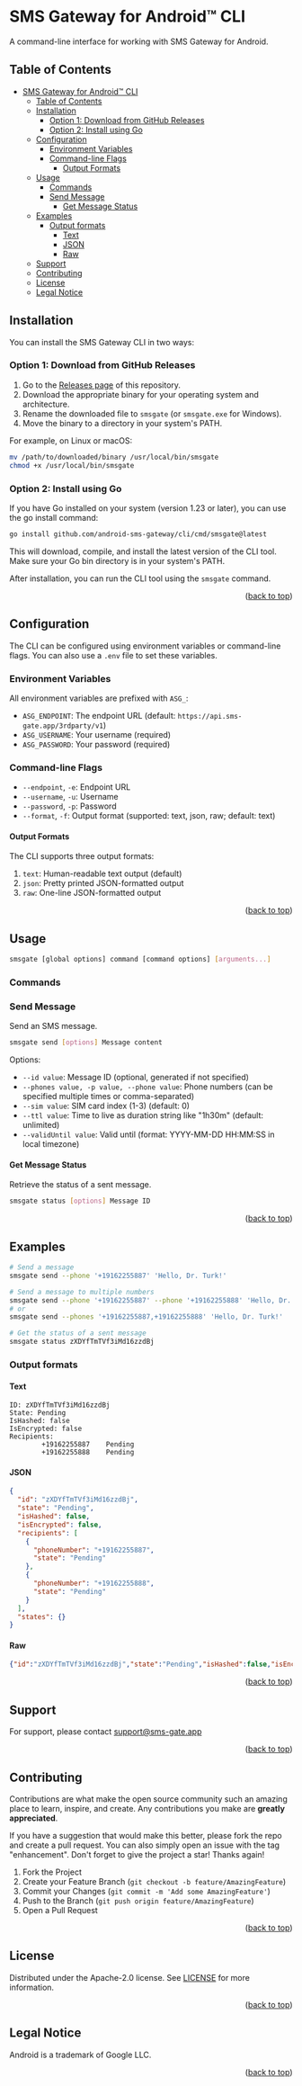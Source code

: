 <a name="readme-top"></a>

# SMS Gateway for Android™ CLI

A command-line interface for working with SMS Gateway for Android.

## Table of Contents

- [SMS Gateway for Android™ CLI](#sms-gateway-for-android-cli)
  - [Table of Contents](#table-of-contents)
  - [Installation](#installation)
    - [Option 1: Download from GitHub Releases](#option-1-download-from-github-releases)
    - [Option 2: Install using Go](#option-2-install-using-go)
  - [Configuration](#configuration)
    - [Environment Variables](#environment-variables)
    - [Command-line Flags](#command-line-flags)
      - [Output Formats](#output-formats)
  - [Usage](#usage)
    - [Commands](#commands)
    - [Send Message](#send-message)
      - [Get Message Status](#get-message-status)
  - [Examples](#examples)
    - [Output formats](#output-formats-1)
      - [Text](#text)
      - [JSON](#json)
      - [Raw](#raw)
  - [Support](#support)
  - [Contributing](#contributing)
  - [License](#license)
  - [Legal Notice](#legal-notice)

## Installation

You can install the SMS Gateway CLI in two ways:

### Option 1: Download from GitHub Releases

1. Go to the [Releases page](https://github.com/android-sms-gateway/cli/releases) of this repository.
2. Download the appropriate binary for your operating system and architecture.
3. Rename the downloaded file to `smsgate` (or `smsgate.exe` for Windows).
4. Move the binary to a directory in your system's PATH.

For example, on Linux or macOS:

```bash
mv /path/to/downloaded/binary /usr/local/bin/smsgate
chmod +x /usr/local/bin/smsgate
```

### Option 2: Install using Go

If you have Go installed on your system (version 1.23 or later), you can use the go install command:

```bash
go install github.com/android-sms-gateway/cli/cmd/smsgate@latest
```

This will download, compile, and install the latest version of the CLI tool. Make sure your Go bin directory is in your system's PATH.

After installation, you can run the CLI tool using the `smsgate` command.

<p align="right">(<a href="#readme-top">back to top</a>)</p>

## Configuration

The CLI can be configured using environment variables or command-line flags. You can also use a `.env` file to set these variables.

### Environment Variables

All environment variables are prefixed with `ASG_`:

- `ASG_ENDPOINT`: The endpoint URL (default: `https://api.sms-gate.app/3rdparty/v1`)
- `ASG_USERNAME`: Your username (required)
- `ASG_PASSWORD`: Your password (required)

### Command-line Flags

- `--endpoint`, `-e`: Endpoint URL
- `--username`, `-u`: Username
- `--password`, `-p`: Password
- `--format`, `-f`: Output format (supported: text, json, raw; default: text)

#### Output Formats

The CLI supports three output formats:

1. `text`: Human-readable text output (default)
2. `json`: Pretty printed JSON-formatted output
3. `raw`: One-line JSON-formatted output

<p align="right">(<a href="#readme-top">back to top</a>)</p>

## Usage

```bash
smsgate [global options] command [command options] [arguments...]
```

### Commands

### Send Message

Send an SMS message.

```bash
smsgate send [options] Message content
```

Options:
- `--id value`: Message ID (optional, generated if not specified)
- `--phones value, -p value, --phone value`: Phone numbers (can be specified multiple times or comma-separated)
- `--sim value`: SIM card index (1-3) (default: 0)
- `--ttl value`: Time to live as duration string like "1h30m" (default: unlimited)
- `--validUntil value`: Valid until (format: YYYY-MM-DD HH:MM:SS in local timezone)

#### Get Message Status

Retrieve the status of a sent message.

```bash
smsgate status [options] Message ID
```

<p align="right">(<a href="#readme-top">back to top</a>)</p>

## Examples

```bash
# Send a message
smsgate send --phone '+19162255887' 'Hello, Dr. Turk!'

# Send a message to multiple numbers
smsgate send --phone '+19162255887' --phone '+19162255888' 'Hello, Dr. Turk!'
# or
smsgate send --phones '+19162255887,+19162255888' 'Hello, Dr. Turk!'

# Get the status of a sent message
smsgate status zXDYfTmTVf3iMd16zzdBj
```

### Output formats

#### Text

```
ID: zXDYfTmTVf3iMd16zzdBj
State: Pending
IsHashed: false
IsEncrypted: false
Recipients: 
        +19162255887    Pending
        +19162255888    Pending
```

#### JSON

```json
{
  "id": "zXDYfTmTVf3iMd16zzdBj",
  "state": "Pending",
  "isHashed": false,
  "isEncrypted": false,
  "recipients": [
    {
      "phoneNumber": "+19162255887",
      "state": "Pending"
    },
    {
      "phoneNumber": "+19162255888",
      "state": "Pending"
    }
  ],
  "states": {}
}
```

#### Raw

```json
{"id":"zXDYfTmTVf3iMd16zzdBj","state":"Pending","isHashed":false,"isEncrypted":false,"recipients":[{"phoneNumber":"+19162255887","state":"Pending"},{"phoneNumber":"+19162255888","state":"Pending"}],"states":{}}
```

<p align="right">(<a href="#readme-top">back to top</a>)</p>

## Support

For support, please contact support@sms-gate.app

<p align="right">(<a href="#readme-top">back to top</a>)</p>

## Contributing

Contributions are what make the open source community such an amazing place to learn, inspire, and create. Any contributions you make are **greatly appreciated**.

If you have a suggestion that would make this better, please fork the repo and create a pull request. You can also simply open an issue with the tag "enhancement".
Don't forget to give the project a star! Thanks again!

1. Fork the Project
2. Create your Feature Branch (`git checkout -b feature/AmazingFeature`)
3. Commit your Changes (`git commit -m 'Add some AmazingFeature'`)
4. Push to the Branch (`git push origin feature/AmazingFeature`)
5. Open a Pull Request

<p align="right">(<a href="#readme-top">back to top</a>)</p>

## License

Distributed under the Apache-2.0 license. See [LICENSE](LICENSE) for more information.

<p align="right">(<a href="#readme-top">back to top</a>)</p>

## Legal Notice

Android is a trademark of Google LLC.

<p align="right">(<a href="#readme-top">back to top</a>)</p>
